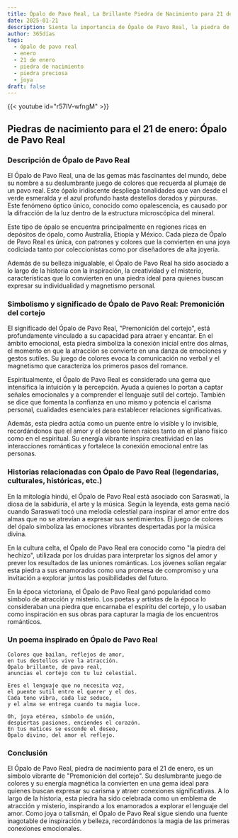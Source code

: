 ```yaml
---
title: Ópalo de Pavo Real, La Brillante Piedra de Nacimiento para 21 de enero
date: 2025-01-21
description: Sienta la importancia de Ópalo de Pavo Real, la piedra de nacimiento de 21 de enero que simboliza Premonición del cortejo. Deje que su belleza y significado iluminen su día.
author: 365días
tags:
  - ópalo de pavo real
  - enero
  - 21 de enero
  - piedra de nacimiento
  - piedra preciosa
  - joya
draft: false
---
```


{{< youtube id="r57IV-wfngM" >}}

## Piedras de nacimiento para el 21 de enero: Ópalo de Pavo Real

### Descripción de Ópalo de Pavo Real

El Ópalo de Pavo Real, una de las gemas más fascinantes del mundo, debe su nombre a su deslumbrante juego de colores que recuerda al plumaje de un pavo real. Este ópalo iridiscente despliega tonalidades que van desde el verde esmeralda y el azul profundo hasta destellos dorados y púrpuras. Este fenómeno óptico único, conocido como opalescencia, es causado por la difracción de la luz dentro de la estructura microscópica del mineral.

Este tipo de ópalo se encuentra principalmente en regiones ricas en depósitos de ópalo, como Australia, Etiopía y México. Cada pieza de Ópalo de Pavo Real es única, con patrones y colores que la convierten en una joya codiciada tanto por coleccionistas como por diseñadores de alta joyería.

Además de su belleza inigualable, el Ópalo de Pavo Real ha sido asociado a lo largo de la historia con la inspiración, la creatividad y el misterio, características que lo convierten en una piedra ideal para quienes buscan expresar su individualidad y magnetismo personal.

### Simbolismo y significado de Ópalo de Pavo Real: Premonición del cortejo

El significado del Ópalo de Pavo Real, "Premonición del cortejo", está profundamente vinculado a su capacidad para atraer y encantar. En el ámbito emocional, esta piedra simboliza la conexión inicial entre dos almas, el momento en que la atracción se convierte en una danza de emociones y gestos sutiles. Su juego de colores evoca la comunicación no verbal y el magnetismo que caracteriza los primeros pasos del romance.

Espiritualmente, el Ópalo de Pavo Real es considerado una gema que intensifica la intuición y la percepción. Ayuda a quienes lo portan a captar señales emocionales y a comprender el lenguaje sutil del cortejo. También se dice que fomenta la confianza en uno mismo y potencia el carisma personal, cualidades esenciales para establecer relaciones significativas.

Además, esta piedra actúa como un puente entre lo visible y lo invisible, recordándonos que el amor y el deseo tienen raíces tanto en el plano físico como en el espiritual. Su energía vibrante inspira creatividad en las interacciones románticas y fortalece la conexión emocional entre las personas.

### Historias relacionadas con Ópalo de Pavo Real (legendarias, culturales, históricas, etc.)

En la mitología hindú, el Ópalo de Pavo Real está asociado con Saraswati, la diosa de la sabiduría, el arte y la música. Según la leyenda, esta gema nació cuando Saraswati tocó una melodía celestial para inspirar el amor entre dos almas que no se atrevían a expresar sus sentimientos. El juego de colores del ópalo simboliza las emociones vibrantes despertadas por la música divina.

En la cultura celta, el Ópalo de Pavo Real era conocido como "la piedra del hechizo", utilizada por los druidas para interpretar los signos del amor y prever los resultados de las uniones románticas. Los jóvenes solían regalar esta piedra a sus enamorados como una promesa de compromiso y una invitación a explorar juntos las posibilidades del futuro.

En la época victoriana, el Ópalo de Pavo Real ganó popularidad como símbolo de atracción y misterio. Los poetas y artistas de la época lo consideraban una piedra que encarnaba el espíritu del cortejo, y lo usaban como inspiración en sus obras para capturar la magia de los encuentros románticos.

### Un poema inspirado en Ópalo de Pavo Real

```
Colores que bailan, reflejos de amor,  
en tus destellos vive la atracción.  
Ópalo brillante, de pavo real,  
anuncias el cortejo con tu luz celestial.  

Eres el lenguaje que no necesita voz,  
el puente sutil entre el querer y el dos.  
Cada tono vibra, cada luz seduce,  
y el alma se entrega cuando tu magia luce.  

Oh, joya etérea, símbolo de unión,  
despiertas pasiones, enciendes el corazón.  
En tus matices se esconde el deseo,  
Ópalo divino, del amor el reflejo.
```

### Conclusión

El Ópalo de Pavo Real, piedra de nacimiento para el 21 de enero, es un símbolo vibrante de "Premonición del cortejo". Su deslumbrante juego de colores y su energía magnética la convierten en una gema ideal para quienes buscan expresar su carisma y atraer conexiones significativas. A lo largo de la historia, esta piedra ha sido celebrada como un emblema de atracción y misterio, inspirando a los enamorados a explorar el lenguaje del amor. Como joya o talismán, el Ópalo de Pavo Real sigue siendo una fuente inagotable de inspiración y belleza, recordándonos la magia de las primeras conexiones emocionales.